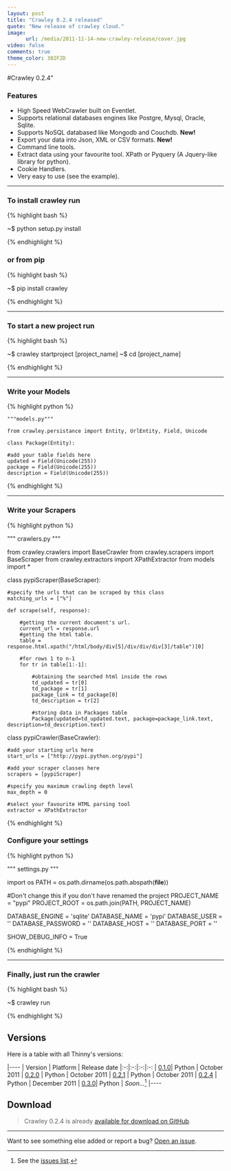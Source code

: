 ```yaml
---
layout: post
title: "Crawley 0.2.4 released"
quote: "New release of crawley cloud."
image:
      url: /media/2011-11-14-new-crawley-release/cover.jpg
video: false
comments: true
theme_color: 302F2D
---
```


#Crawley 0.2.4"

### Features

* High Speed WebCrawler built on Eventlet.
* Supports relational databases engines like Postgre, Mysql, Oracle, Sqlite.
* Supports NoSQL databased like Mongodb and Couchdb. **New!**
* Export your data into Json, XML or CSV formats. **New!**
* Command line tools.
* Extract data using your favourite tool. XPath or Pyquery (A Jquery-like library for python).
* Cookie Handlers.
* Very easy to use (see the example).

------------------------------------------------------------------

### To install crawley run

{% highlight bash %}

~$ python setup.py install

{% endhighlight %}


### or from pip

{% highlight bash %}

~$ pip install crawley

{% endhighlight %}


------------------------------------------------------------------

### To start a new project run

{% highlight bash %}

~$ crawley startproject [project_name]
~$ cd [project_name]

{% endhighlight %}


------------------------------------------------------------------

### Write your Models

{% highlight python %}

    """models.py"""

    from crawley.persistance import Entity, UrlEntity, Field, Unicode

    class Package(Entity):

    #add your table fields here
    updated = Field(Unicode(255))
    package = Field(Unicode(255))
    description = Field(Unicode(255))

{% endhighlight %}

------------------------------------------------------------------

### Write your Scrapers

{% highlight python %}

""" crawlers.py """

from crawley.crawlers import BaseCrawler
from crawley.scrapers import BaseScraper
from crawley.extractors import XPathExtractor
from models import *

class pypiScraper(BaseScraper):

    #specify the urls that can be scraped by this class
    matching_urls = ["%"]

    def scrape(self, response):

        #getting the current document's url.
        current_url = response.url
        #getting the html table.
        table = response.html.xpath("/html/body/div[5]/div/div/div[3]/table")[0]

        #for rows 1 to n-1
        for tr in table[1:-1]:

            #obtaining the searched html inside the rows
            td_updated = tr[0]
            td_package = tr[1]
            package_link = td_package[0]
            td_description = tr[2]

            #storing data in Packages table
            Package(updated=td_updated.text, package=package_link.text, description=td_description.text)


class pypiCrawler(BaseCrawler):

    #add your starting urls here
    start_urls = ["http://pypi.python.org/pypi"]

    #add your scraper classes here
    scrapers = [pypiScraper]

    #specify you maximum crawling depth level
    max_depth = 0

    #select your favourite HTML parsing tool
    extractor = XPathExtractor

{% endhighlight %}

### Configure your settings

{% highlight python %}

""" settings.py """

import os
PATH = os.path.dirname(os.path.abspath(__file__))

#Don't change this if you don't have renamed the project
PROJECT_NAME = "pypi"
PROJECT_ROOT = os.path.join(PATH, PROJECT_NAME)

DATABASE_ENGINE = 'sqlite'
DATABASE_NAME = 'pypi'
DATABASE_USER = ''
DATABASE_PASSWORD = ''
DATABASE_HOST = ''
DATABASE_PORT = ''

SHOW_DEBUG_INFO = True

{% endhighlight %}

------------------------------------------------------------------

### Finally, just run the crawler

{% highlight bash %}

~$ crawley run

{% endhighlight %}

## Versions

Here is a table with all Thinny's versions:

|----
| Version | Platform | Release date
|:-:|:-:|:-:|:-:
| [0.1.0](https://github.com/crawley-project/crawley/releases/tag/v0.1.0)| Python | October 2011
| [0.2.0](https://github.com/crawley-project/crawley/releases/tag/0.2.0) | Python | October 2011
| [0.2.1](https://github.com/crawley-project/crawley/releases/tag/0.2.1) | Python | October 2011
| [0.2.4](https://github.com/crawley-project/crawley/releases/tag/0.2.4) | Python | December 2011
| [0.3.0](https://github.com/crawley-project/crawley/releases/tag/0.3.0)| Python | _Soon..._[^2]
|----

## Download

> Crawley 0.2.4 is already [available for download on GitHub](https://github.com/crawley-project/crawley/releases).

-----
Want to see something else added or report a bug? [Open an issue](https://github.com/jmg/crawley/issues/new).

[^1]: This file is placed in your root directory. It's the main file of configuration. For more information, read [the docs](http://jekyllrb.com/docs/configuration/).
[^2]: See the [issues list](https://github.com/jmg/crawley/issues).
